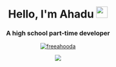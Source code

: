 <h1 align="center">Hello, I'm Ahadu <img src="https://media.giphy.com/media/hvRJCLFzcasrR4ia7z/giphy.gif" width="30px">
<h3 align="center">A high school part-time developer</h3>

<p align="center"> <a href="https://twitter.com/freeahooda" target="blank"><img src="https://img.shields.io/twitter/follow/freeahooda?logo=twitter&style=for-the-badge" alt="freeahooda" /></a> </p>

<p align="center"> <img src="https://github-readme-stats.vercel.app/api?username=ahoodatheguy&show_icons=true&theme=algolia&hide_border=true" />

